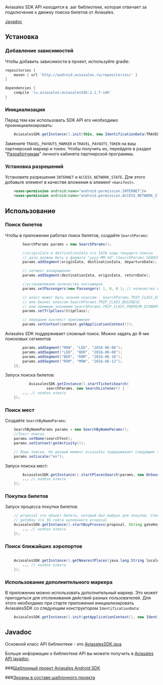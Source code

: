 Aviasales SDK API находится в .aar библиотеке, которая отвечает за подключение к движку поиска билетов от Aviasales. 

[Javadoc](http://kosyanmedia.github.io/Aviasales-Android-SDK/javadoc/index.html)

## Установка

### Добавление зависимостей 

Чтобы добавить зависимости в проект, используйте gradle:

```gradle
repositories {
    maven { url 'http://android.aviasales.ru/repositories/' }
}

dependencies {
    compile 'ru.aviasales:aviasalesSdk:2.1.7-sdk'
}
```

### Инициализация

Перед тем как использовать SDK API его необходимо проинициализировать: 

```java
    AviasalesSDK.getInstance().init(this, new IdentificationData(TRAVEL_PAYOUTS_MARKER, TRAVEL_PAYOUTS_TOKEN));

```
Замените `TRAVEL_PAYOUTS_MARKER` и `TRAVEL_PAYOUTS_TOKEN` на ваш партнерский маркер и токен. Чтобы получить их, перейдите в раздел "[Разработчикам](https://www.travelpayouts.com/developers/api)" личного кабинета партнерской программы.

### Установка разрешений

Установите разрешения `INTERNET` и `ACCESS_NETWORK_STATE`. Для этого добавьте элемент <uses-permission> в качестве вложения в элемент `<manifest>`.

```xml
	<uses-permission android:name="android.permission.INTERNET"/>
	<uses-permission android:name="android.permission.ACCESS_NETWORK_STATE"/>
```

## Использование

### Поиск билетов 

Чтобы в приложении работал поиск билетов, создайте `SearchParams`:

```java
		SearchParams params = new SearchParams();

		//originIata и destinationIata это IATA коды текущего поиска 
		// даты должны быть в формате "yyyy-MM-dd" (SearchParams.SEARCH_PARAMS_DATE_FORMAT)
		params.addSegment(originIata, destinationIata, departureDate);

		// сегмент возвращения
		params.addSegment(destinationIata, originIata, returnDate);

		//устанавливаем количество пассажиров
		params.setPassengers(new Passengers( 1, 0, 0 ); // количество взрослых, детей, младенцев соответственно

		// класс может быть эконом классом - SearchParams.TRIP_CLASS_ECONOMY
		// или бизнес классом SearchParams.TRIP_CLASS_BUSINESS
		// или премиум экономом SearchParams.TRIP_CLASS_PREMIUM_ECONOMY
		params.setTripClass(tripClass);

		// передаем контекст приложения
		params.setContext(context.getApplicationContext());
 ```

Aviasales SDK поддерживает сложный поиск. Можно задать до 8-ми поисковых сегментов
  
```java			
		params.addSegment("MOW", "LED", "2016-06-06");
		params.addSegment("LED", "BER", "2016-06-08");
		params.addSegment("BER", "ROM", "2016-06-10");
		params.addSegment("ROM", "MOW", "2016-06-12");
	});

```

Запуск поиска билетов:

```java			
		   AviasalesSDK.getInstance().startTicketsSearch(
                   searchParams, new SearchListener() {
		... // колбэк ответа
	});

```

### Поиск мест

Создайте `SearchByNameParams`: 

```java
	SearchByNameParams params = new SearchByNameParams();
	//Текст поиска
	params.setName(searchText);
	params.setContext(getActivity());

	// Язык поиска. На данный момент aviasales поддерживает следующие языки :ru, en, fr, de, it, es, th, pl, pt.
	params.setLocale("en");
```

Запуск поиска мест:
 
```java
		AviasalesSDK.getInstance().startPlacesSearch(params, new OnSearchPlacesListener() {
		... // колбэк ответа 
	});
```

### Покупка билетов

Запуск процесса покупки билетов:

```java
	// proposal это объект билета, который был выбран для покупки. Список proposals возвращается после успешного поиска и хранится в AviasalesSDK.getInstance.getSearchData().getProposals();
	// gateKey это ID гейта купленного proposal
	AviasalesSDK.getInstance().startBuyProcess(proposal, String gateKey,new BuyProcessListener() {
		... // колбэк ответа
	});
```

### Поиск ближайших аэропортов

```java

	AviasalesSDK.getInstance().getNearestPlaces(java.lang.String locale, new OnNearestPlacesListener() {
		... // колбэк ответа
	});
```

### Использование дополнительного маркера

В приложении можно использовать дополнительный маркер. Это может пригодиться для отслеживания действий разных пользователей. Для этого необходимо при старте приложения инициализировать AviasalesSDK со следующим конструктором `IdentificationData`: 

```java
	AviasalesSDK.getInstance().init(getApplicationContext(), new IdentificationData(TRAVEL_PAYOUTS_MARKER, YOUR_ADDITIONAL_MARKER, TRAVEL_PAYOUTS_TOKEN));
```

## Javadoc

Основной класс API библиотеки - это [AviasalesSDK.java](http://kosyanmedia.github.io/Aviasales-Android-SDK/javadoc/ru/aviasales/core/AviasalesSDK.html)

Больше информации о библиотеке API вы можете получить в [Aviasales API javadoc](http://kosyanmedia.github.io/Aviasales-Android-SDK/javadoc/index.html).

###[Шаблонный проект Aviasales Android SDK](https://github.com/KosyanMedia/Aviasales-Android-SDK/wiki/Шаблонный-проект-Aviasales-Android-SDK)

###[Экраны в составе шаблонного проекта](https://github.com/KosyanMedia/Aviasales-Android-SDK/wiki/%D0%AD%D0%BA%D1%80%D0%B0%D0%BD%D1%8B-%D0%B2-%D1%81%D0%BE%D1%81%D1%82%D0%B0%D0%B2%D0%B5-%D1%88%D0%B0%D0%B1%D0%BB%D0%BE%D0%BD%D0%BD%D0%BE%D0%B3%D0%BE-%D0%BF%D1%80%D0%BE%D0%B5%D0%BA%D1%82%D0%B0)